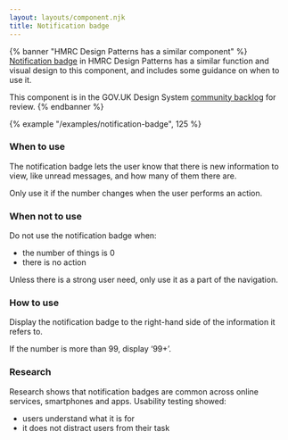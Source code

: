 ```yaml
---
layout: layouts/component.njk
title: Notification badge
---
```


{% banner "HMRC Design Patterns has a similar component" %}
[Notification badge](https://design.tax.service.gov.uk/hmrc-design-patterns/notification-badge/) in HMRC Design Patterns has a similar function and visual design to this component, and includes some guidance on when to use it.

This component is in the GOV.UK Design System [community backlog](https://design-system.service.gov.uk/community/backlog/) for review. 
{% endbanner %}

{% example "/examples/notification-badge", 125 %}
### When to use

The notification badge lets the user know that there is new information to view, like unread messages, and how many of them there are. 

Only use it if the number changes when the user performs an action.
### When not to use

Do not use the notification badge when:

- the number of things is 0
- there is no action

Unless there is a strong user need, only use it as a part of the navigation.

### How to use

Display the notification badge to the right-hand side of the information it refers to.

If the number is more than 99, display ‘99+’.
### Research

Research shows that notification badges are common across online services, smartphones and apps. Usability testing showed:

- users understand what it is for
- it does not distract users from their task
